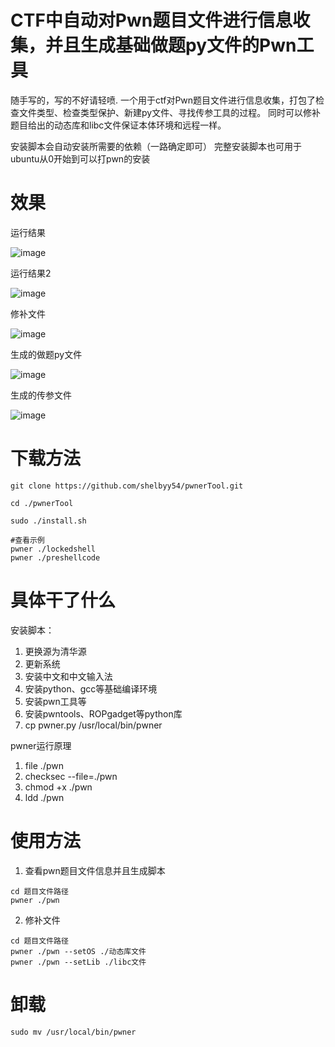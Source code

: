 # CTF中自动对Pwn题目文件进行信息收集，并且生成基础做题py文件的Pwn工具

随手写的，写的不好请轻喷.
一个用于ctf对Pwn题目文件进行信息收集，打包了检查文件类型、检查类型保护、新建py文件、寻找传参工具的过程。
同时可以修补题目给出的动态库和libc文件保证本体环境和远程一样。


安装脚本会自动安装所需要的依赖（一路确定即可）
完整安装脚本也可用于ubuntu从0开始到可以打pwn的安装

# 效果

运行结果

![image](https://github.com/user-attachments/assets/7147fd53-b3d3-4197-9a05-525bb8f7b8ef)


运行结果2

![image](https://github.com/user-attachments/assets/158c3d84-2447-4363-a9c8-baba96a7ba85)

修补文件

![image](https://github.com/user-attachments/assets/221fe35a-a8cb-49d6-9fa7-16eaf8be18d6)



生成的做题py文件

![image](https://github.com/user-attachments/assets/79d99438-19ab-4912-854c-3c10cd0e105c)

生成的传参文件

![image](https://github.com/user-attachments/assets/6bf684d4-8090-4e17-a640-965e130d5016)


# 下载方法
```
git clone https://github.com/shelbyy54/pwnerTool.git

cd ./pwnerTool

sudo ./install.sh

#查看示例
pwner ./lockedshell
pwner ./preshellcode
```

# 具体干了什么
安装脚本：
1. 更换源为清华源
2. 更新系统
4. 安装中文和中文输入法
5. 安装python、gcc等基础编译环境
6. 安装pwn工具等
7. 安装pwntools、ROPgadget等python库
8. cp pwner.py /usr/local/bin/pwner

pwner运行原理
1. file ./pwn
2. checksec --file=./pwn
3. chmod +x ./pwn
4. ldd ./pwn

# 使用方法
1. 查看pwn题目文件信息并且生成脚本
```
cd 题目文件路径
pwner ./pwn
```
2. 修补文件
~~~
cd 题目文件路径
pwner ./pwn --setOS ./动态库文件
pwner ./pwn --setLib ./libc文件
~~~

# 卸载
```
sudo mv /usr/local/bin/pwner
```

